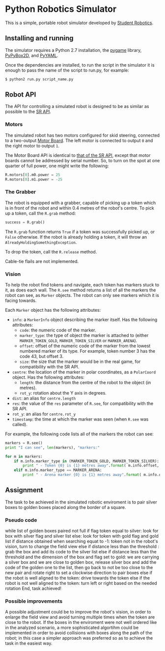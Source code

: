 Python Robotics Simulator
================================

This is a simple, portable robot simulator developed by [Student Robotics](https://studentrobotics.org).

Installing and running
----------------------

The simulator requires a Python 2.7 installation, the [pygame](http://pygame.org/) library, [PyPyBox2D](https://pypi.python.org/pypi/pypybox2d/2.1-r331), and [PyYAML](https://pypi.python.org/pypi/PyYAML/).

Once the dependencies are installed, to run the script in the simulator
it is enough to pass the name of the script to run.py, for example:
``` bash
$ python2 run.py script_name.py
```

Robot API
---------
The API for controlling a simulated robot is designed to be as similar as possible to the [SR API][sr-api].
### Motors ###

The simulated robot has two motors configured for skid steering, connected to a two-output [Motor Board](https://studentrobotics.org/docs/kit/motor_board). The left motor is connected to output `0` and the right motor to output `1`.

The Motor Board API is identical to [that of the SR API](https://studentrobotics.org/docs/programming/sr/motors/), except that motor boards cannot be addressed by serial number. So, to turn on the spot at one quarter of full power, one might write the following:

```python
R.motors[0].m0.power = 25
R.motors[0].m1.power = -25
```

### The Grabber ###

The robot is equipped with a grabber, capable of picking up a token which is in front of the robot and within 0.4 metres of the robot's centre. To pick up a token, call the `R.grab` method:

```python
success = R.grab()
```

The `R.grab` function returns `True` if a token was successfully picked up, or `False` otherwise. If the robot is already holding a token, it will throw an `AlreadyHoldingSomethingException`.

To drop the token, call the `R.release` method.

Cable-tie flails are not implemented.

### Vision ###

To help the robot find tokens and navigate, each token has markers stuck to it, as does each wall. The `R.see` method returns a list of all the markers the robot can see, as `Marker` objects. The robot can only see markers which it is facing towards.

Each `Marker` object has the following attributes:

* `info`: a `MarkerInfo` object describing the marker itself. Has the following attributes:
  * `code`: the numeric code of the marker.
  * `marker_type`: the type of object the marker is attached to (either `MARKER_TOKEN_GOLD`, `MARKER_TOKEN_SILVER` or `MARKER_ARENA`).
  * `offset`: offset of the numeric code of the marker from the lowest numbered marker of its type. For example, token number 3 has the code 43, but offset 3.
  * `size`: the size that the marker would be in the real game, for compatibility with the SR API.
* `centre`: the location of the marker in polar coordinates, as a `PolarCoord` object. Has the following attributes:
  * `length`: the distance from the centre of the robot to the object (in metres).
  * `rot_y`: rotation about the Y axis in degrees.
* `dist`: an alias for `centre.length`
* `res`: the value of the `res` parameter of `R.see`, for compatibility with the SR API.
* `rot_y`: an alias for `centre.rot_y`
* `timestamp`: the time at which the marker was seen (when `R.see` was called).

For example, the following code lists all of the markers the robot can see:

```python
markers = R.see()
print "I can see", len(markers), "markers:"

for m in markers:
    if m.info.marker_type in (MARKER_TOKEN_GOLD, MARKER_TOKEN_SILVER):
        print " - Token {0} is {1} metres away".format( m.info.offset, m.dist )
    elif m.info.marker_type == MARKER_ARENA:
        print " - Arena marker {0} is {1} metres away".format( m.info.offset, m.dist )
```

[sr-api]: https://studentrobotics.org/docs/programming/sr/

## Assignment
The task to be achieved in the simulated robotic enviroment is to pair silver boxes
to golden boxes placed along the border of a square.

### Pseudo code ###
while list of golden boxes paired not full
	if flag token equal to silver:
		look for box with silver flag and silver list
	else:
		look for token with gold flag and gold list
	if distance obtained when searching equat to -1:
		token not in the robot's vision, turn to change the field view
	else if distance less than the threshold :
		grab the box and add its code to the silver list 
	else if distance less than the threshold and the dimension of the box and flag set to gold:
		we are carrying a silver box and we are close to golden box, 
		release silver box and add the code of the golden one to the list, 
		then go back to not be too close to the new pair and rotate right
		to set a clockwise direction to pair boxes
	else if the robot is well aligned to the token:
		drive towards the token
	else if the robot is not well aligned to the token:
		turn left or right based on the needed rotation
End, task achieved!

### Possible improvements ###
A possible adjustment could be to improve the robot's vision, in order to enlarge the field view
and avoid turning multiple times when the token are close to the robot.
If the boxes in the enviroment were not well ordered like in the analyzed scenario, a more sophisticated 
algortihm could be implemented in order to avoid collisions with boxes along the path of the robot;
in this case a simpler approach was preferred so as to achieve the task in the easiest way.
	
		
		
	


